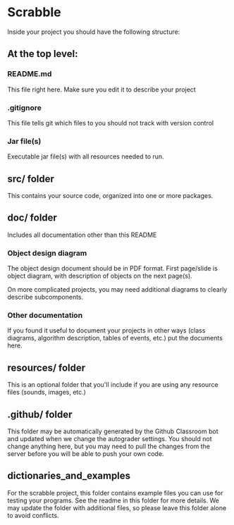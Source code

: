 # Scrabble

Inside your project you should have the following structure:
## At the top level:
### README.md
This file right here. Make sure you edit it to describe your project
### .gitignore
This file tells git which files to you should not track with version control
### Jar file(s)
Executable jar file(s) with all resources needed to run.

## src/ folder
This contains your source code, organized into one or more packages.

## doc/ folder
Includes all documentation other than this README

### Object design diagram

The object design document should be in PDF format.
First page/slide is object diagram, with description of objects on the next page(s).

On more complicated projects, you may need additional diagrams to
clearly describe subcomponents.

### Other documentation

If you found it useful to document your projects in other ways (class
diagrams, algorithm description, tables of events, etc.) put the
documents here.

## resources/ folder

This is an optional folder that you'll include if you are using any
resource files (sounds, images, etc.)

## .github/ folder
This folder may be automatically generated by the Github Classroom bot and updated when we change the autograder settings.
You should not change anything here, but you may need to pull the changes from the server before you will be able to push your own code.

## dictionaries_and_examples
For the scrabble project, this folder contains example files you can use for testing your programs. See the readme in this folder for more details.
We may update the folder with additional files, so please leave this folder alone to avoid conflicts.
